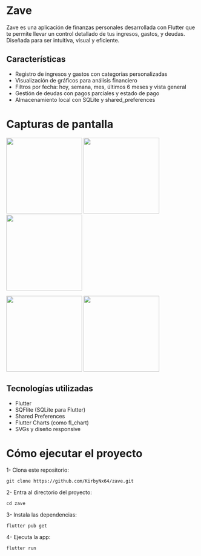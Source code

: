 # Zave
Zave es una aplicación de finanzas personales desarrollada con Flutter que te permite llevar un control detallado de tus ingresos, gastos, y deudas. Diseñada para ser intuitiva, visual y eficiente.

## Características

- Registro de ingresos y gastos con categorías personalizadas
- Visualización de gráficos para análisis financiero
- Filtros por fecha: hoy, semana, mes, últimos 6 meses y vista general
- Gestión de deudas con pagos parciales y estado de pago
- Almacenamiento local con SQLite y shared_preferences

# Capturas de pantalla

<p float="left">
  <img src="https://github.com/user-attachments/assets/a25a59d0-0812-45eb-9a38-a84db28cd607" width="200" />
  <img src="https://github.com/user-attachments/assets/0018ba3f-985f-485f-acb3-aca712198005" width="200" />
  <img src="https://github.com/user-attachments/assets/718286df-04e4-47e1-8129-b56c66f1c96d" width="200" />
</p>

<p float="left">
  <img src="https://github.com/user-attachments/assets/29b2d492-e036-402b-b889-0b6f7f468624" width="200" />
  <img src="https://github.com/user-attachments/assets/cb45ced4-075e-4a93-a075-d7d254a5a384" width="200" />
</p>

## Tecnologías utilizadas

- Flutter
- SQFlite (SQLite para Flutter)
- Shared Preferences
- Flutter Charts (como fl_chart)
- SVGs y diseño responsive

# Cómo ejecutar el proyecto

1- Clona este repositorio:

`git clone https://github.com/KirbyNx64/zave.git`

2- Entra al directorio del proyecto:

`cd zave`

3- Instala las dependencias:

`flutter pub get`

4- Ejecuta la app:

`flutter run`

